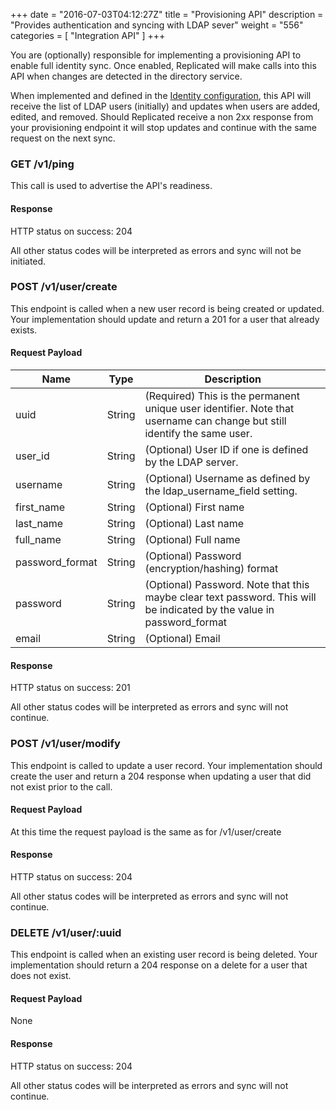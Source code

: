 +++
date = "2016-07-03T04:12:27Z"
title = "Provisioning API"
description = "Provides authentication and syncing with LDAP sever"
weight = "556"
categories = [ "Integration API" ]
+++

You are (optionally) responsible for implementing a provisioning API to enable full identity sync. Once enabled, Replicated will make calls into this API when changes are detected in the directory service.

When implemented and defined in the [Identity configuration](/packaging-an-application/ldap-integration), this API will receive the list of LDAP users (initially) and updates when users are added, edited, and removed. Should Replicated receive a non 2xx response from your provisioning endpoint it will stop updates and continue with the same request on the next sync.

### GET /v1/ping

This call is used to advertise the API's readiness.

#### Response

HTTP status on success: 204

All other status codes will be interpreted as errors and sync will not be initiated.

### POST /v1/user/create

This endpoint is called when a new user record is being created or updated. Your implementation should update and return a 201 for a user that already exists.

#### Request Payload

| Name | Type | Description |
|---|---|---|
| uuid | String | (Required) This is the permanent unique user identifier. Note that username can change but still identify the same user. |
| user_id | String | (Optional) User ID if one is defined by the LDAP server. |
| username | String | (Optional) Username as defined by the ldap_username_field setting. |
| first_name | String | (Optional) First name |
| last_name | String | (Optional) Last name | 
| full_name | String | (Optional) Full name |
| password_format | String | (Optional) Password (encryption/hashing) format |
| password | String | (Optional) Password. Note that this maybe clear text password. This will be indicated by the value in password_format |
| email | String | (Optional) Email |

#### Response

HTTP status on success: 201

All other status codes will be interpreted as errors and sync will not continue.

### POST /v1/user/modify

This endpoint is called to update a user record. Your implementation should create the user and return a 204 response when updating a user that did not exist prior to the call.

#### Request Payload

At this time the request payload is the same as for /v1/user/create

#### Response

HTTP status on success: 204

All other status codes will be interpreted as errors and sync will not continue.

### DELETE /v1/user/:uuid

This endpoint is called when an existing user record is being deleted. Your implementation should return a 204 response on a delete for a user that does not exist.

#### Request Payload

None

#### Response

HTTP status on success: 204

All other status codes will be interpreted as errors and sync will not continue.
